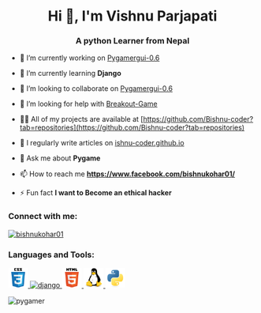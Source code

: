 <h1 align="center">Hi 👋, I'm Vishnu Parjapati</h1>
<h3 align="center">A python Learner from Nepal</h3>

- 🔭 I’m currently working on [Pygamergui-0.6](https://github.com/Bishnu-coder/pygamergui-0.6)

- 🌱 I’m currently learning **Django**

- 👯 I’m looking to collaborate on [Pygamergui-0.6](https://github.com/Bishnu-coder/pygamergui-0.6)

- 🤝 I’m looking for help with [Breakout-Game](https://github.com/Bishnu-coder/Breakout-Game)

- 👨‍💻 All of my projects are available at [https://github.com/Bishnu-coder?tab=repositories](https://github.com/Bishnu-coder?tab=repositories)

- 📝 I regularly write articles on [ishnu-coder.github.io](ishnu-coder.github.io)

- 💬 Ask me about **Pygame**

- 📫 How to reach me **https://www.facebook.com/bishnukohar01/**

- ⚡ Fun fact **I want to Become an ethical hacker**

<h3 align="left">Connect with me:</h3>
<p align="left">
<a href="https://fb.com/bishnukohar01" target="blank"><img align="center" src="https://raw.githubusercontent.com/rahuldkjain/github-profile-readme-generator/master/src/images/icons/Social/facebook.svg" alt="bishnukohar01" height="30" width="40" /></a>
</p>

<h3 align="left">Languages and Tools:</h3>
<p align="left"> <a href="https://www.w3schools.com/css/" target="_blank" rel="noreferrer"> <img src="https://raw.githubusercontent.com/devicons/devicon/master/icons/css3/css3-original-wordmark.svg" alt="css3" width="40" height="40"/> </a> <a href="https://www.djangoproject.com/" target="_blank" rel="noreferrer"> <img src="https://cdn.worldvectorlogo.com/logos/django.svg" alt="django" width="40" height="40"/> </a> <a href="https://www.w3.org/html/" target="_blank" rel="noreferrer"> <img src="https://raw.githubusercontent.com/devicons/devicon/master/icons/html5/html5-original-wordmark.svg" alt="html5" width="40" height="40"/> </a> <a href="https://www.linux.org/" target="_blank" rel="noreferrer"> <img src="https://raw.githubusercontent.com/devicons/devicon/master/icons/linux/linux-original.svg" alt="linux" width="40" height="40"/> </a> <a href="https://www.python.org" target="_blank" rel="noreferrer"> <img src="https://raw.githubusercontent.com/devicons/devicon/master/icons/python/python-original.svg" alt="python" width="40" height="40"/> </a> </p>

<p><img align="center" src="https://github-readme-stats.vercel.app/api/top-langs?username=Bishnu-coder&show_icons=true&locale=en&layout=compact" alt="pygamer" /></p>
